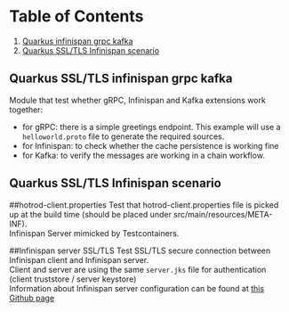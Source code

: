# Table of Contents
1. [Quarkus infinispan grpc kafka](#Quarkus-infinispan-grpc-kafka)
2. [Quarkus SSL/TLS Infinispan scenario ](#Quarkus-SSL/TLS-Infinispan-scenario )

## Quarkus SSL/TLS infinispan grpc kafka
Module that test whether gRPC, Infinispan and Kafka extensions work together:
- for gRPC: there is a simple greetings endpoint. This example will use a `helloworld.proto` file to generate the required sources. 
- for Infinispan: to check whether the cache persistence is working fine
- for Kafka: to verify the messages are working in a chain workflow.

## Quarkus SSL/TLS Infinispan scenario 

##hotrod-client.properties
Test that hotrod-client.properties file is picked up at the build time (should be placed under src/main/resources/META-INF).    
Infinispan Server mimicked by Testcontainers.

##Infinispan server SSL/TLS
Test SSL/TLS secure connection between Infinispan client and Infinispan server.  
Client and server are using the same `server.jks` file for authentication (client truststore / server keystore)  
Information about Infinispan server configuration can be found at [this Github page](https://github.com/infinispan/infinispan-images)